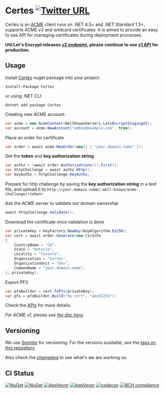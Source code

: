 # Certes [![Twitter URL](https://img.shields.io/twitter/url/http/shields.io.svg?style=social)][tw]

Certes is an [ACME](https://en.wikipedia.org/wiki/Automated_Certificate_Management_Environment)
client runs on .NET 4.5+ and .NET Standard 1.3+, supports ACME v2 and wildcard certificates.
It is aimed to provide an easy to use API for managing certificates during deployment processes.

**Util Let's Encrypt releases [v2 endpoint](https://community.letsencrypt.org/t/acmev2-and-wildcard-launch-delay/53654),
please continue to use [v1 API](https://github.com/fszlin/certes/blob/master/docs/README.v1.md) for production.**

## Usage

Install [Certes](https://www.nuget.org/packages/Certes/) nuget package into your project:
```
Install-Package Certes
```
or using .NET CLI:
```
dotnet add package Certes
```

Creating new ACME account:
```C#
var acme = new AcmeContext(WellKnownServers.LetsEncryptStagingV2);
var account = acme.NewAccount("admin@example.com", true);
```

Place an order for certificate
```C#
var order = await acme.NewOrder(new[] { "your.domain.name" });
```

Get the **token** and **key authorization string**
```C#
var authz = (await order.Authorizations()).First();
var httpChallenge = await authz.Http();
var keyAuthz = httpChallenge.KeyAuthz;
```

Prepare for http challenge by saving the **key authorization string** 
in a text file, and upload it to `http://your.domain.name/.well-known/acme-challenge/<token>`

Ask the ACME server to validate our domain ownership
```C#
await httpChallenge.Validate();
```

Download the certificate once validation is done
```C#
var privateKey = KeyFactory.NewKey(KeyAlgorithm.ES256);
var cert = await order.Generate(new CsrInfo
{
    CountryName = "CA",
    State = "Ontario",
    Locality = "Toronto",
    Organization = "Certes",
    OrganizationUnit = "Dev",
    CommonName = "your.domain.name",
}, privateKey);
```

Export PFX
```C#
var pfxBuilder = cert.ToPfx(privateKey);
var pfx = pfxBuilder.Build("my-cert", "abcd1234");
```

Check the [APIs](APIv2.md) for more details.

*For ACME v1, please see [the doc here](README.v1.md).*

## Versioning

We use [SemVer](http://semver.org/) for versioning. For the versions available, see the [tags on this repository](https://github.com/fszlin/certes/tags). 

Also check the [changelog](CHANGELOG.md) to see what's we are working on.

## CI Status
[![NuGet](https://img.shields.io/nuget/vpre/certes.svg)](https://www.nuget.org/packages/certes/absoluteLatest/)
[![NuGet](https://img.shields.io/nuget/dt/certes.svg)](https://www.nuget.org/packages/certes/)
[![AppVeyor](https://img.shields.io/appveyor/ci/fszlin/certes/master.svg)](https://ci.appveyor.com/project/fszlin/certes)
[![AppVeyor](https://img.shields.io/appveyor/tests/fszlin/certes/master.svg)](https://ci.appveyor.com/project/fszlin/certes/build/tests)
[![codecov](https://codecov.io/gh/fszlin/certes/branch/master/graph/badge.svg)](https://codecov.io/gh/fszlin/certes)
[![BCH compliance](https://bettercodehub.com/edge/badge/fszlin/certes?branch=master)](https://bettercodehub.com/results/fszlin/certes)

[tw]: https://twitter.com/share?url=https%3A%2F%2Fgithub.com%2Ffszlin%2Fcertes&via=certes_acme&related=fszlin&hashtags=certes%2Cssl%2Clets-encrypt%2Cacme%2Chttps&text=get%20free%20SSL%20via%20certes
